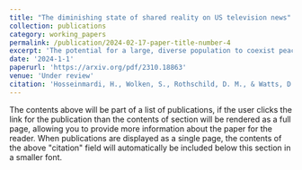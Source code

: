 ```yaml
---
title: "The diminishing state of shared reality on US television news"
collection: publications
category: working_papers
permalink: /publication/2024-02-17-paper-title-number-4
excerpt: 'The potential for a large, diverse population to coexist peacefully is thought to depend on the existence of a "shared reality:" a public sphere in which participants are exposed to similar facts about similar topics. A generation ago, broadcast television news was widely considered to serve this function; however, since the rise of cable news in the 1990s, critics and scholars have worried that the corresponding fragmentation and segregation of audiences along partisan lines has caused this shared reality to be lost. Here we examine this concern using a unique combination of data sets tracking the production (since 2012) and consumption (since 2016) of television news content on the three largest cable and broadcast networks respectively. With regard to production, we find strong evidence for the ``loss of shared reality hypothesis:'' while broadcast continues to cover similar topics with similar language, cable news networks have become increasingly distinct, both from broadcast news and each other, diverging both in terms of content and language. With regard to consumption, we find more mixed evidence: while broadcast news has indeed declined in popularity, it remains the dominant source of news for roughly 50% more Americans than does cable; moreover, its decline, while somewhat attributable to cable, appears driven more by a shift away from news consumption altogether than a growth in cable consumption. We conclude that shared reality on US television news is indeed diminishing, but is more robust than previously thought and is declining for somewhat different reasons.'
date: '2024-1-1'
paperurl: 'https://arxiv.org/pdf/2310.18863'
venue: 'Under review'
citation: 'Hosseinmardi, H., Wolken, S., Rothschild, D. M., & Watts, D. J. (2023). The diminishing state of shared reality on US television news. arXiv preprint arXiv:2310.18863.'
---
```


The contents above will be part of a list of publications, if the user clicks the link for the publication than the contents of section will be rendered as a full page, allowing you to provide more information about the paper for the reader. When publications are displayed as a single page, the contents of the above "citation" field will automatically be included below this section in a smaller font.

